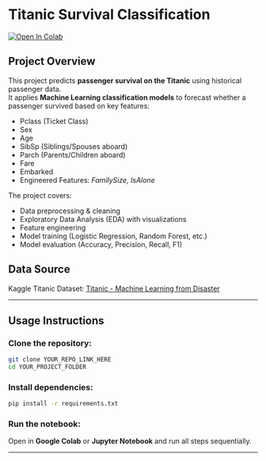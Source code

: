 
# Titanic Survival Classification
[![Open In Colab](https://colab.research.google.com/assets/colab-badge.svg)](https://colab.research.google.com/github/manahill-prac/Titanic_Survival_Classification/blob/main/notebooks/Titanic_Classification.ipynb)



## Project Overview
This project predicts **passenger survival on the Titanic** using historical passenger data.  
It applies **Machine Learning classification models** to forecast whether a passenger survived based on key features:

- Pclass (Ticket Class)  
- Sex  
- Age  
- SibSp (Siblings/Spouses aboard)  
- Parch (Parents/Children aboard)  
- Fare  
- Embarked  
- Engineered Features: *FamilySize, IsAlone*

The project covers:

- Data preprocessing & cleaning  
- Exploratory Data Analysis (EDA) with visualizations  
- Feature engineering  
- Model training (Logistic Regression, Random Forest, etc.)  
- Model evaluation (Accuracy, Precision, Recall, F1)  
  

## Data Source
Kaggle Titanic Dataset: [Titanic - Machine Learning from Disaster](https://www.kaggle.com/c/titanic/data)

---

## Usage Instructions

### Clone the repository:
```bash
git clone YOUR_REPO_LINK_HERE
cd YOUR_PROJECT_FOLDER
````

### Install dependencies:

```bash
pip install -r requirements.txt
```

### Run the notebook:

Open in **Google Colab** or **Jupyter Notebook** and run all steps sequentially.

---


